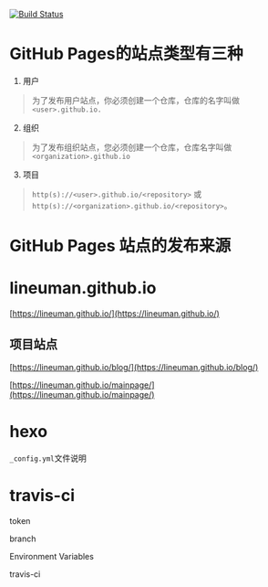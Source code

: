 [![Build Status](https://travis-ci.com/lineuman/lineuman.github.io.svg?branch=master)](https://travis-ci.com/lineuman/lineuman.github.io)


# GitHub Pages的站点类型有三种

1. 用户

> 为了发布用户站点，你必须创建一个仓库，仓库的名字叫做`<user>.github.io.`

2. 组织

> 为了发布组织站点，您必须创建一个仓库，仓库名字叫做`<organization>.github.io`

3. 项目
> `http(s)://<user>.github.io/<repository>` 或 `http(s)://<organization>.github.io/<repository>`。

# GitHub Pages 站点的发布来源

# lineuman.github.io
[https://lineuman.github.io/](https://lineuman.github.io/)


## 项目站点
[https://lineuman.github.io/blog/](https://lineuman.github.io/blog/)

[https://lineuman.github.io/mainpage/](https://lineuman.github.io/mainpage/)



# hexo

`_config.yml`文件说明


# travis-ci
token

branch

Environment Variables


travis-ci